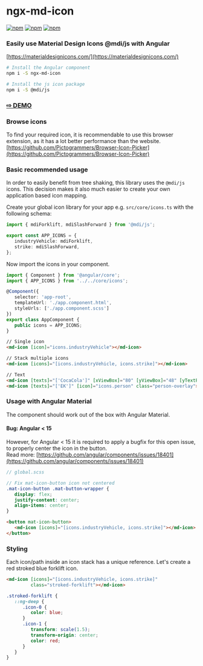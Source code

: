 # ngx-md-icon
[![npm](https://img.shields.io/npm/v/ngx-md-icon.svg)](https://www.npmjs.com/package/ngx-md-icon)
[![npm](https://img.shields.io/npm/dm/ngx-md-icon.svg)](https://www.npmjs.com/package/ngx-md-icon)
[![npm](https://img.shields.io/librariesio/release/npm/ngx-md-icon)](https://www.npmjs.com/package/ngx-md-icon)

### Easily use Material Design Icons @mdi/js with Angular

[https://materialdesignicons.com/](https://materialdesignicons.com/)

```sh
# Install the Angular component
npm i -S ngx-md-icon

# Install the js icon package
npm i -S @mdi/js
```

### <a href="https://btxtiger.github.io/ngx-md-icon/" target="_blank">⇨ DEMO</a>

### Browse icons

To find your required icon, it is recommendable to use this browser extension,
as it has a lot better performance than the website.<br>
[https://github.com/Pictogrammers/Browser-Icon-Picker](https://github.com/Pictogrammers/Browser-Icon-Picker)

### Basic recommended usage

In order to easily benefit from tree shaking, this library uses the `@mdi/js` icons.
This decision makes it also much easier to create your own application based icon mapping.

Create your global icon library for your app
e.g. `src/core/icons.ts` with the following schema:

```ts
import { mdiForklift, mdiSlashForward } from '@mdi/js';

export const APP_ICONS = {
   industryVehicle: mdiForklift,
   strike: mdiSlashForward,
};
```

Now import the icons in your component.

```ts
import { Component } from '@angular/core';
import { APP_ICONS } from '../../core/icons';

@Component({
   selector: 'app-root',
   templateUrl: './app.component.html',
   styleUrls: ['./app.component.scss']
})
export class AppComponent {
   public icons = APP_ICONS;
}
```

```html
// Single icon
<md-icon [icon]="icons.industryVehicle"></md-icon>

// Stack multiple icons
<md-icon [icons]="[icons.industryVehicle, icons.strike]"></md-icon>

// Text
<md-icon [texts]="['CocaCola']" [xViewBox]="80" [yViewBox]="48" [yTextPos]="29"></md-icon>
<md-icon [texts]="['EK']" [icon]="icons.person" class="person-overlay"></md-icon>
```

### Usage with Angular Material

The component should work out of the box with Angular Material.


#### Bug: Angular < 15
However, for Angular < 15 it is required to apply a bugfix for this open issue, to properly center the icon in the button.<br>
Read more: [https://github.com/angular/components/issues/18401](https://github.com/angular/components/issues/18401)

```scss
// global.scss

// Fix mat-icon-button icon not centered
.mat-icon-button .mat-button-wrapper {
   display: flex;
   justify-content: center;
   align-items: center;
}
```

```html
<button mat-icon-button>
   <md-icon [icons]="[icons.industryVehicle, icons.strike]"></md-icon>
</button>
```

### Styling
Each icon/path inside an icon stack has a unique reference. Let's create a red stroked blue forklift icon.
```html
<md-icon [icons]="[icons.industryVehicle, icons.strike]" 
         class="stroked-forklift"></md-icon>
```
```scss
.stroked-forklift {
   ::ng-deep {
      .icon-0 {
         color: blue;
      }
      .icon-1 {
         transform: scale(1.5);
         transform-origin: center;
         color: red;
      }  
   }
}
```
